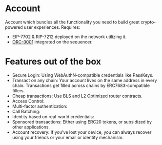 # Account

Account which bundles all the functionality you need to build great crypto-powered user experiences. Requires:
* EIP-7702 & RIP-7212 deployed on the network utilizing it.
* [ORC-0001](https://www.ithaca.xyz/writings/orc-0001) integrated on the sequencer.

# Features out of the box

* Secure Login: Using WebAuthN-compatible credentials like PassKeys.
* Transact on any chain: Your account lives on the same address in every chain. Transactions get filled across chains by ERC7683-compatible fillers.
* Cheap transactions: Use BLS and L2 Optimized router contracts.
* Access Control:
* Multi-factor authentication:
* Call Batching:
* Identity based on real-world credentials: 
* Sponsored transactions: Either using ERC20 tokens, or subsidized by other applications.
* Account recovery: If you've lost your device, you can always recover using your friends or your email or identity mechanism.
